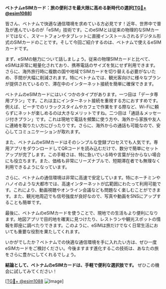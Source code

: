 **ベトナムeSIMカード：旅の便利さを最大限に高める新時代の選択[[TG💪+ @esim1088](https://t.me/s/esim1088)]**

皆さん、ベトナムで快適な通信環境を求めている方必見です！近年、世界中で普及が進んでいるのが「eSIM」技術です。このeSIMとは従来の物理的なSIMカードではなく、スマートフォンやタブレットに直接インストールされるデジタル形式のSIMカードのことです。そして今回ご紹介するのは、ベトナムで使えるeSIMカードです。

まず、eSIMの魅力について話しましょう。従来の物理SIMカードと比べて、eSIMは非常に軽量化されており、携帯電話のサイズを気にせず利用できます。さらに、海外旅行時に複数の国や地域でSIMカードを切り替える必要がないため、手間が大幅に削減されます。特にベトナムでは、観光客向けに様々なプランが提供されているので、滞在中のインターネット接続を簡単に確保できます。

ベトナムのeSIMカードにはいくつかのタイプがあります。一つ目は「データ専用プラン」です。これは主にインターネット接続を重視する方におすすめです。例えば、ビーチでのリラックスタイムやカフェで作業をする際など、Wi-Fiに頼らずにネットが楽しめるのは大きなメリットですね。二つ目は「通話＆メッセージ付きプラン」です。これは現地で電話を頻繁に使う方や、海外から家族や友人に連絡を取りたい方にぴったりです。さらに、海外からの通話も可能なので、安心してコミュニケーションが取れます。

また、ベトナムのeSIMカードはそのシンプルな登録プロセスでも人気です。専用アプリをダウンロードしてQRコードを読み込むだけで、数分で簡単にセットアップが完了します。この手軽さは、特に急いでいる時や言葉が分からない場合にも役立ちます。また、価格も非常にリーズナブルで、短期滞在者でも無理なく利用できるようになっています。

さらに、ベトナムの通信環境は非常に高速で安定しています。特にホーチミンやハノイのような大都市では、高速インターネットが広範囲にわたって利用可能です。これにより、動画視聴やオンライン会議なども問題なく楽しむことができます。また、観光地周辺でも信号強度が良好なので、写真や動画をSNSにアップすることも簡単です。

最後に、ベトナムのeSIMカードを使うことで、現地での生活もより便利になります。地図アプリで目的地を確実に見つけたり、レストランや観光スポットの情報を即座に調べたりできます。このように、eSIMは旅だけでなく日常生活においても重要な役割を果たしてくれます。

いかがでしたか？ベトナムでの快適な通信環境を手に入れたい方は、ぜひ一度eSIMカードをご検討ください。今後ますます進化するこの技術は、あなたの旅をさらに豊かにしてくれるでしょう。

**結論として、ベトナムのeSIMカードは、手軽で便利な選択肢です。** ぜひこの機会に試してみてください！

[[TG💪+ @esim1088](https://t.me/s/esim1088) ![Image](https://i.postimg.cc/Y0z9fWf4/image.png)]